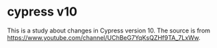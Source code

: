 # cypress v10
This is a study about changes in Cypress version 10. The source is from https://www.youtube.com/channel/UChBeG7YqKsQZHf9TA_7LxWw.
